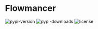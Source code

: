 # Flowmancer

![pypi-version](https://img.shields.io/pypi/v/flowmancer?style=flat-square) ![pypi-downloads](https://img.shields.io/pypi/dw/flowmancer?style=flat-square) ![license](https://img.shields.io/github/license/natsunlee/flowmancer?style=flat-square)